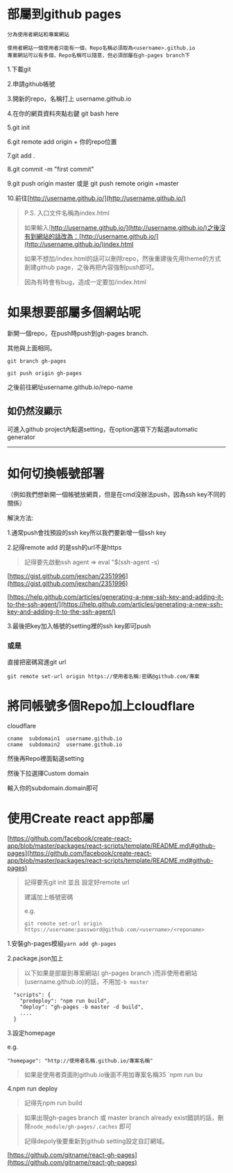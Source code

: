 # 部屬到github pages

```
分為使用者網站和專案網站

使用者網站一個使用者只能有一個，Repo名稱必須取為<username>.github.io
專案網站可以有多個，Repo名稱可以隨意，但必須部屬在gh-pages branch下
```

1.下載git

2.申請github帳號

3.開新的repo，名稱打上   username.github.io

4.在你的網頁資料夾點右鍵 git bash here

5.git init

6.git remote add origin + 你的repo位置

7.git add .

8.git commit -m "first commit"

9.git push origin master  或是 git push remote origin +master

10.前往[http://username.github.io/](http://username.github.io/)

> P.S. 入口文件名稱為index.html
>
> 如果輸入[http://username.github.io/](http://username.github.io/)之後沒有到網站的話改為：[http://username.github.io/](http://username.github.io/)index.html
>
> 如果不想加/index.html的話可以刪除repo，然後重建後先用theme的方式創建github page，之後再把內容強制push即可。
>
> 因為有時會有bug，造成一定要加/index.html

# 如果想要部屬多個網站呢

新開一個repo，在push時push到gh-pages branch.

其他與上面相同。

```
git branch gh-pages
```

```
git push origin gh-pages
```

之後前往網址username.github.io/repo-name

## 如仍然沒顯示

可進入github project內點選setting，在option選項下方點選automatic generator

---

# 如何切換帳號部署

（例如我們想新開一個帳號放網頁，但是在cmd沒辦法push，因為ssh key不同的關係）

解決方法:

1.通常push會找預設的ssh key所以我們要新增一個ssh key

2.記得remote add 的是ssh的url不是https

> 記得要先啟動ssh agent       =&gt;   eval "$\(ssh-agent -s\)

[https://gist.github.com/jexchan/2351996](https://gist.github.com/jexchan/2351996)

[https://help.github.com/articles/generating-a-new-ssh-key-and-adding-it-to-the-ssh-agent/](https://help.github.com/articles/generating-a-new-ssh-key-and-adding-it-to-the-ssh-agent/)

3.最後把key加入帳號的setting裡的ssh key即可push

### 或是

直接把密碼寫進git url

```
git remote set-url origin https://使用者名稱:密碼@github.com/專案
```

# 將同帳號多個Repo加上cloudflare

cloudflare

```
cname  subdomain1  username.github.io
cname  subdomain2  username.github.io
```

然後再Repo裡面點選setting

然後下拉選擇Custom domain

輸入你的subdomain.domain即可

# 使用Create react app部屬

[https://github.com/facebook/create-react-app/blob/master/packages/react-scripts/template/README.md\#github-pages](https://github.com/facebook/create-react-app/blob/master/packages/react-scripts/template/README.md#github-pages)

> 記得要先git init 並且 設定好remote url
>
> 建議加上帳號密碼
>
> e.g.
>
> ```
> git remote set-url origin https://username:password@github.com/<username>/<reponame>
> ```

1.安裝gh-pages模組`yarn add gh-pages`

2.package.json加上

> 以下如果是部屬到專案網站\( gh-pages branch \)而非使用者網站\(username.github.io\)的話，不用加`-b master`

```
  "scripts": {
    "predeploy": "npm run build",
    "deploy": "gh-pages -b master -d build",
    ....
  }
```

3.設定homepage

e.g.

```
"homepage": "http://使用者名稱.github.io/專案名稱"
```

> 如果是使用者頁面則github.io後面不用加專案名稱35 \`npm run bu

4.npm run deploy

> 記得先npm run build

> 如果出現gh-pages branch 或 master branch already exist錯誤的話，刪除`node_module/gh-pages/.caches` 即可
>
> 記得depoly後要重新到github setting設定自訂網域。

[https://github.com/gitname/react-gh-pages](https://github.com/gitname/react-gh-pages)


